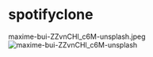 # spotifyclone
maxime-bui-ZZvnCHl_c6M-unsplash.jpeg
![maxime-bui-ZZvnCHl_c6M-unsplash](https://github.com/Adasv9423/spotifyclone/assets/76847225/6ff8e067-d1ef-4765-8e7c-19a9e6c73d36)

